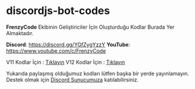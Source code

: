 # discordjs-bot-codes
**FrenzyCode** Ekibinin Geliştiriciler İçin Oluşturduğu Kodlar Burada Yer Almaktadır. 

**Discord**: https://discord.gg/YGfZygYzzY
**YouTube**: https://www.youtube.com/c/FrenzyCode

V11 Kodlar İçin : [Tıklayın](https://github.com/FrenzyyCode/discordjs-bot-codes/tree/main/v11)
V12 Kodlar İçin : [Tıklayın](https://github.com/FrenzyyCode/discordjs-bot-codes/tree/main/v12)

Yukarıda paylaşmış olduğumuz kodları lütfen başka bir yerde yayınlamayın. Destek olmak için [Discord Sunucumuza](https://discord.gg/YGfZygYzzY) katılabilirsiniz.
